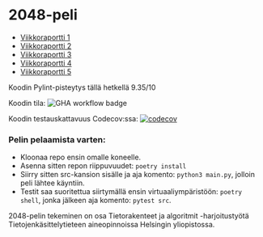 # 2048-peli

- [Viikkoraportti 1](https://github.com/tikuisma/2048/blob/master/dokumentaatio/viikkoraportti_1.md)
- [Viikkoraportti 2](https://github.com/tikuisma/2048/blob/master/dokumentaatio/viikkoraportti_2.md)
- [Viikkoraportti 3](https://github.com/tikuisma/2048/blob/master/dokumentaatio/viikkoraportti_3.md)
- [Viikkoraportti 4](https://github.com/tikuisma/2048/blob/master/dokumentaatio/viikkoraportti_4.md)
- [Viikkoraportti 5](https://github.com/tikuisma/2048/blob/master/dokumentaatio/viikkoraportti_5.md)

Koodin Pylint-pisteytys tällä hetkellä 9.35/10

Koodin tila: ![GHA workflow badge](https://github.com/tikuisma/2048/workflows/CI/badge.svg)

Koodin testauskattavuus Codecov:ssa: [![codecov](https://codecov.io/gh/tikuisma/2048/branch/master/graph/badge.svg?token=82IQ3KECIQ)](https://codecov.io/gh/tikuisma/2048)

### Pelin pelaamista varten:
- Kloonaa repo ensin omalle koneelle.
- Asenna sitten repon riippuvuudet: ``poetry install``
- Siirry sitten src-kansion sisälle ja aja komento: ``python3 main.py``, jolloin peli lähtee käyntiin.
- Testit saa suoritettua siirtymällä ensin virtuaaliympäristöön: ``poetry shell``, jonka jälkeen aja komento: ``pytest src``.

2048-pelin tekeminen on osa Tietorakenteet ja algoritmit -harjoitustyötä Tietojenkäsittelytieteen aineopinnoissa Helsingin yliopistossa.

